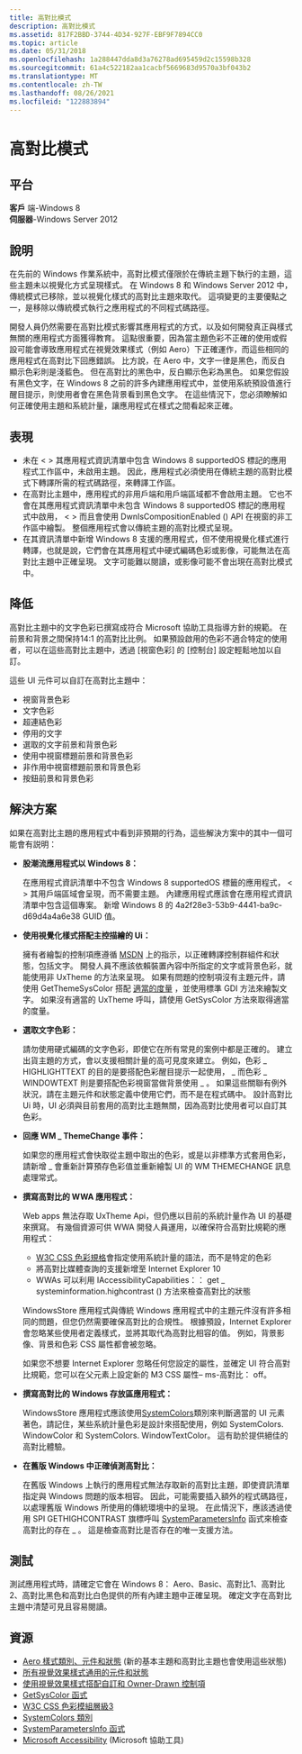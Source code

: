 ```yaml
---
title: 高對比模式
description: 高對比模式
ms.assetid: 817F2BBD-3744-4D34-927F-EBF9F7894CC0
ms.topic: article
ms.date: 05/31/2018
ms.openlocfilehash: 1a288447dda8d3a76278ad695459d2c15598b328
ms.sourcegitcommit: 61a4c522182aa1cacbf5669683d9570a3bf043b2
ms.translationtype: MT
ms.contentlocale: zh-TW
ms.lasthandoff: 08/26/2021
ms.locfileid: "122883894"
---
```

# <a name="high-contrast-mode"></a>高對比模式

## <a name="platforms"></a>平台

 **客戶** 端-Windows 8  
**伺服器**-Windows Server 2012  



## <a name="description"></a>說明

在先前的 Windows 作業系統中，高對比模式僅限於在傳統主題下執行的主題，這些主題未以視覺化方式呈現樣式。 在 Windows 8 和 Windows Server 2012 中，傳統模式已移除，並以視覺化樣式的高對比主題來取代。 這項變更的主要優點之一，是移除以傳統模式執行之應用程式的不同程式碼路徑。

開發人員仍然需要在高對比模式影響其應用程式的方式，以及如何開發真正與樣式無關的應用程式方面獲得教育。 這點很重要，因為當主題色彩不正確的使用或假設可能會導致應用程式在視覺效果樣式（例如 Aero）下正確運作，而這些相同的應用程式在高對比下回應錯誤。 比方說，在 Aero 中，文字一律是黑色，而反白顯示色彩則是淺藍色。 但在高對比的黑色中，反白顯示色彩為黑色。 如果您假設有黑色文字，在 Windows 8 之前的許多內建應用程式中，並使用系統預設值進行醒目提示，則使用者會在黑色背景看到黑色文字。 在這些情況下，您必須瞭解如何正確使用主題和系統計量，讓應用程式在樣式之間看起來正確。

## <a name="manifestations"></a>表現

-   未在 &lt; &gt; 其應用程式資訊清單中包含 Windows 8 supportedOS 標記的應用程式工作區中，未啟用主題。 因此，應用程式必須使用在傳統主題的高對比模式下轉譯所需的程式碼路徑，來轉譯工作區。
-   在高對比主題中，應用程式的非用戶端和用戶端區域都不會啟用主題。 它也不會在其應用程式資訊清單中未包含 Windows 8 supportedOS 標記的應用程式中啟用， &lt; &gt; 而且會使用 DwnIsCompositionEnabled () API 在視窗的非工作區中繪製。 整個應用程式會以傳統主題的高對比模式呈現。
-   在其資訊清單中新增 Windows 8 支援的應用程式，但不使用視覺化樣式進行轉譯，也就是說，它們會在其應用程式中硬式編碼色彩或影像，可能無法在高對比主題中正確呈現。 文字可能難以閱讀，或影像可能不會出現在高對比模式中。

## <a name="mitigation"></a>降低

高對比主題中的文字色彩已撰寫成符合 Microsoft 協助工具指導方針的規範。 在前景和背景之間保持14:1 的高對比比例。 如果預設啟用的色彩不適合特定的使用者，可以在這些高對比主題中，透過 [視窗色彩] 的 [控制台] 設定輕鬆地加以自訂。

這些 UI 元件可以自訂在高對比主題中：

-   視窗背景色彩
-   文字色彩
-   超連結色彩
-   停用的文字
-   選取的文字前景和背景色彩
-   使用中視窗標題前景和背景色彩
-   非作用中視窗標題前景和背景色彩
-   按鈕前景和背景色彩

## <a name="solution"></a>解決方案

如果在高對比主題的應用程式中看到非預期的行為，這些解決方案中的其中一個可能會有説明：

-   **股潮流應用程式以 Windows 8：**

    在應用程式資訊清單中不包含 Windows 8 supportedOS 標籤的應用程式， &lt; &gt; 其用戶端區域會呈現，而不需要主題。 內建應用程式應該會在應用程式資訊清單中包含這個專案。 新增 Windows 8 的 4a2f28e3-53b9-4441-ba9c-d69d4a4a6e38 GUID 值。

-   **使用視覺化樣式搭配主控描繪的 Ui：**

    擁有者繪製的控制項應遵循 [MSDN](/windows/desktop/Controls/using-visual-styles) 上的指示，以正確轉譯控制群組件和狀態，包括文字。 開發人員不應該依賴裝置內容中所指定的文字或背景色彩，就能使用非 UxTheme 的方法來呈現。 如果有問題的控制項沒有主題元件，請使用 GetThemeSysColor 搭配 [適當的度量](/windows/desktop/api/winuser/nf-winuser-getsyscolor) ，並使用標準 GDI 方法來繪製文字。 如果沒有適當的 UxTheme 呼叫，請使用 GetSysColor 方法來取得適當的度量。

-   **選取文字色彩：**

    請勿使用硬式編碼的文字色彩，即使它在所有常見的案例中都是正確的。 建立出貨主題的方式，會以支援相關計量的高可見度來建立。 例如，色彩 \_ HIGHLIGHTTEXT 的目的是要搭配色彩醒目提示一起使用， \_ 而色彩 \_ WINDOWTEXT 則是要搭配色彩視窗當做背景使用 \_ 。 如果這些關聯有例外狀況，請在主題元件和狀態定義中使用它們，而不是在程式碼中。 設計高對比 Ui 時，UI 必須與目前套用的高對比主題無關，因為高對比使用者可以自訂其色彩。

-   **回應 WM \_ ThemeChange 事件：**

    如果您的應用程式會快取從主題中取出的色彩，或是以非標準方式套用色彩，請新增 \_ 會重新計算預存色彩值並重新繪製 UI 的 WM THEMECHANGE 訊息處理常式。

-   **撰寫高對比的 WWA 應用程式：**

    Web apps 無法存取 UxTheme Api，但仍應以目前的系統計量作為 UI 的基礎來撰寫。 有幾個資源可供 WWA 開發人員運用，以確保符合高對比規範的應用程式：

    -   [W3C CSS 色彩規格](https://www.w3.org/TR/css3-color/)會指定使用系統計量的語法，而不是特定的色彩
    -   將高對比媒體查詢的支援新增至 Internet Explorer 10
    -   WWAs 可以利用 IAccessibilityCapabilities：： get \_ systeminformation.highcontrast () 方法來檢查高對比的狀態

    WindowsStore 應用程式與傳統 Windows 應用程式中的主題元件沒有許多相同的問題，但您仍然需要確保高對比的合規性。 根據預設，Internet Explorer 會忽略某些使用者定義樣式，並將其取代為高對比相容的值。 例如，背景影像、背景和色彩 CSS 屬性都會被忽略。

    如果您不想要 Internet Explorer 忽略任何您設定的屬性，並確定 UI 符合高對比規範，您可以在父元素上設定新的 M3 CSS 屬性– ms-高對比： off。

-   **撰寫高對比的 Windows 存放區應用程式：**

    WindowsStore 應用程式應該使用[SystemColors](/dotnet/api/system.windows.systemcolors)類別來判斷適當的 UI 元素著色，請記住，某些系統計量色彩是設計來搭配使用，例如 SystemColors. WindowColor 和 SystemColors. WindowTextColor。 這有助於提供絕佳的高對比體驗。

-   **在舊版 Windows 中正確偵測高對比：**

    在舊版 Windows 上執行的應用程式無法存取新的高對比主題，即使資訊清單指定與 Windows 問題的版本相容。 因此，可能需要插入額外的程式碼路徑，以處理舊版 Windows 所使用的傳統環境中的呈現。 在此情況下，應該透過使用 SPI GETHIGHCONTRAST 旗標呼叫 [SystemParametersInfo](/windows/desktop/api/winuser/nf-winuser-systemparametersinfoa) 函式來檢查高對比的存在 \_ 。 這是檢查高對比是否存在的唯一支援方法。

## <a name="tests"></a>測試

測試應用程式時，請確定它會在 Windows 8： Aero、Basic、高對比1、高對比2、高對比黑色和高對比白色提供的所有內建主題中正確呈現。 確定文字在高對比主題中清楚可見且容易閱讀。

## <a name="resources"></a>資源

-   [Aero 樣式類別、元件和狀態](../controls/aero-style-classes-parts-and-states.md) (新的基本主題和高對比主題也會使用這些狀態) 
-   [所有視覺效果樣式通用的元件和狀態](../controls/parts-and-states.md)
-   [使用視覺效果樣式搭配自訂和 Owner-Drawn 控制項](../controls/using-visual-styles.md)
-   [GetSysColor 函式](/windows/win32/api/winuser/nf-winuser-getsyscolor)
-   [W3C CSS 色彩模組層級3](https://www.w3.org/TR/css3-color/)
-   [SystemColors 類別](/dotnet/api/system.windows.systemcolors?view=netcore-3.1)
-   [SystemParametersInfo 函式](/windows/win32/api/winuser/nf-winuser-systemparametersinfoa)
-   [Microsoft Accessibility](https://www.microsoft.com/enable/) (Microsoft 協助工具)

 

 
